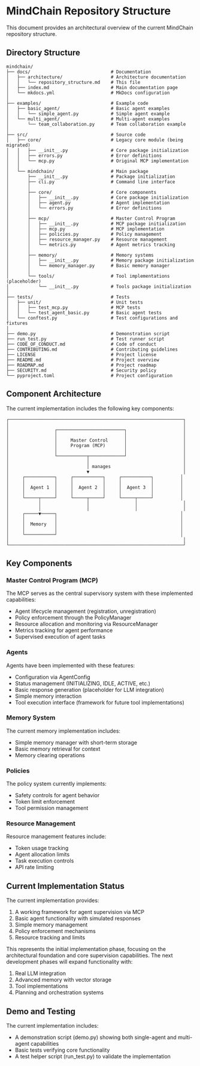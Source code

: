 # MindChain Repository Structure

This document provides an architectural overview of the current MindChain repository structure.

## Directory Structure

```
mindchain/
├── docs/                              # Documentation
│   ├── architecture/                  # Architecture documentation
│   │   └── repository_structure.md    # This file
│   ├── index.md                       # Main documentation page
│   └── mkdocs.yml                     # MkDocs configuration
│
├── examples/                          # Example code
│   ├── basic_agent/                   # Basic agent examples
│   │   └── simple_agent.py            # Simple agent example
│   └── multi_agent/                   # Multi-agent examples
│       └── team_collaboration.py      # Team collaboration example
│
├── src/                               # Source code
│   ├── core/                          # Legacy core module (being migrated)
│   │   ├── __init__.py                # Core package initialization
│   │   ├── errors.py                  # Error definitions
│   │   └── mcp.py                     # Original MCP implementation
│   │
│   └── mindchain/                     # Main package
│       ├── __init__.py                # Package initialization
│       ├── cli.py                     # Command line interface
│       │
│       ├── core/                      # Core components
│       │   ├── __init__.py            # Core package initialization
│       │   ├── agent.py               # Agent implementation
│       │   └── errors.py              # Error definitions
│       │
│       ├── mcp/                       # Master Control Program
│       │   ├── __init__.py            # MCP package initialization  
│       │   ├── mcp.py                 # MCP implementation
│       │   ├── policies.py            # Policy management
│       │   ├── resource_manager.py    # Resource management
│       │   └── metrics.py             # Agent metrics tracking
│       │
│       ├── memory/                    # Memory systems
│       │   ├── __init__.py            # Memory package initialization
│       │   └── memory_manager.py      # Basic memory manager
│       │
│       └── tools/                     # Tool implementations (placeholder)
│           └── __init__.py            # Tools package initialization
│
├── tests/                             # Tests
│   ├── unit/                          # Unit tests
│   │   ├── test_mcp.py                # MCP tests
│   │   └── test_agent_basic.py        # Basic agent tests
│   └── conftest.py                    # Test configurations and fixtures
│
├── demo.py                            # Demonstration script
├── run_test.py                        # Test runner script
├── CODE_OF_CONDUCT.md                 # Code of conduct
├── CONTRIBUTING.md                    # Contributing guidelines
├── LICENSE                            # Project license
├── README.md                          # Project overview
├── ROADMAP.md                         # Project roadmap
├── SECURITY.md                        # Security policy
└── pyproject.toml                     # Project configuration
```

## Component Architecture

The current implementation includes the following key components:

```
┌─────────────────────────────────────────────────────────────────┐
│                                                                 │
│                 ┌─────────────────────────┐                     │
│                 │                         │                     │
│                 │     Master Control      │                     │
│                 │     Program (MCP)       │                     │
│                 │                         │                     │
│                 └───────────┬─────────────┘                     │
│                             │                                   │
│                             │ manages                           │
│                             ▼                                   │
│     ┌───────────┐     ┌───────────┐     ┌───────────┐          │
│     │           │     │           │     │           │          │
│     │  Agent 1  │     │  Agent 2  │     │  Agent 3  │          │
│     │           │     │           │     │           │          │
│     └─────┬─────┘     └─────┬─────┘     └─────┬─────┘          │
│           │                 │                 │                 │
│           │                 │                 │                 │
│     ┌─────▼─────┐                                              │
│     │           │                                              │
│     │  Memory   │                                              │
│     │           │                                              │
│     └───────────┘                                              │
│                                                                 │
└─────────────────────────────────────────────────────────────────┘
```

## Key Components

### Master Control Program (MCP)

The MCP serves as the central supervisory system with these implemented capabilities:

- Agent lifecycle management (registration, unregistration)
- Policy enforcement through the PolicyManager
- Resource allocation and monitoring via ResourceManager
- Metrics tracking for agent performance
- Supervised execution of agent tasks

### Agents

Agents have been implemented with these features:
- Configuration via AgentConfig
- Status management (INITIALIZING, IDLE, ACTIVE, etc.)
- Basic response generation (placeholder for LLM integration)
- Simple memory interaction
- Tool execution interface (framework for future tool implementations)

### Memory System

The current memory implementation includes:
- Simple memory manager with short-term storage
- Basic memory retrieval for context
- Memory clearing operations

### Policies

The policy system currently implements:
- Safety controls for agent behavior
- Token limit enforcement
- Tool permission management

### Resource Management

Resource management features include:
- Token usage tracking
- Agent allocation limits
- Task execution controls
- API rate limiting

## Current Implementation Status

The current implementation provides:

1. A working framework for agent supervision via MCP
2. Basic agent functionality with simulated responses
3. Simple memory management
4. Policy enforcement mechanisms
5. Resource tracking and limits

This represents the initial implementation phase, focusing on the architectural foundation and core supervision capabilities. The next development phases will expand functionality with:

1. Real LLM integration
2. Advanced memory with vector storage
3. Tool implementations
4. Planning and orchestration systems

## Demo and Testing

The current implementation includes:
- A demonstration script (demo.py) showing both single-agent and multi-agent capabilities
- Basic tests verifying core functionality
- A test helper script (run_test.py) to validate the implementation

